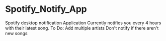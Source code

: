 # Spotify_Notify_App
Spotify desktop notification Application
Currently notifies you every 4 hours with their latest song. 
To Do:
Add multiple artists
Don't notify if there aren't new songs
